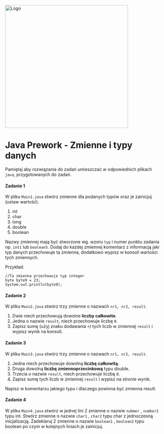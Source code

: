 <img alt="Logo" src="http://coderslab.pl/svg/logo-coderslab.svg" width="400">

#  Java Prework - Zmienne i typy danych

Pamiętaj aby rozwiązania do zadań umieszczać w odpowiednich plikach `java`, przygotowanych do zadań.  

#### Zadanie 1
W pliku `Main1.java` stwórz zmienne dla podanych typów oraz je zainicjuj (ustaw wartość). 


1. int
2. char
3. long
4. double
5. boolean

Nazwy zmiennej mają być stworzone wg. wzoru `typ` i numer punktu zadania np. `int1` lub `boolean5`.
Dodaj do każdej zmiennej komentarz z informacją jaki typ danych przechowuje ta zmienna, dodatkowo wypisz w konsoli wartości tych zmiennych.  


Przykład:
```
//Ta zmienna przechowuje typ integer
byte byte9 = 23;
System.out.println(byte9);
```

#### Zadanie 2
W pliku `Main2.java` stwórz trzy zmienne o nazwach `nr1, nr2, result`.

1. Dwie niech przechowują dowolne **liczby całkowite**.
2. Jedna o nazwie `result`, niech przechowuje liczbę `0`.
3. Zapisz sumę (użyj znaku dodawania `+`) tych liczb w zmiennej `result` i wypisz wynik na konsoli.  


#### Zadanie 3
W pliku `Main3.java` stwórz trzy zmienne o nazwach `nr1, nr2, result`.

1. Jedna niech przechowuje dowolną **liczbę całkowitą**.
2. Druga dowolną **liczbę zmiennoprzecinkową** typu double.
3. Trzecia o nazwie `result`, niech przechowuje liczbę `0`.
4. Zapisz sumę tych liczb w zmiennej `result` i wypisz na stronie wynik.


Napisz w komentarzu jakiego typu i dlaczego powinna być zmienna result.


#### Zadanie 4
W pliku `Main4.java` stwórz w jednej lini 2 zmienne o nazwie `nubmer` , `number2` typu int.
Stwórz zmienne o nazwie `char1` , `char2` typu char z jednoczesną inicjalizacją.
Zadeklaruj 2 zmienne o nazwie `boolean1` , `boolean2` typu boolean po czym w kolejnych liniach je zainicjuj.

